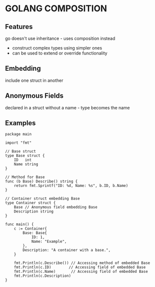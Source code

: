 # GOLANG COMPOSITION

## Features
go doesn't use inheritance - uses composition instead
- construct complex types using simpler ones
- can be used to extend or override functionality

## Embedding
include one struct in another

## Anonymous Fields
declared in a struct without a name - type becomes the name

## Examples

```golang
package main

import "fmt"

// Base struct
type Base struct {
	ID   int
	Name string
}

// Method for Base
func (b Base) Describe() string {
	return fmt.Sprintf("ID: %d, Name: %s", b.ID, b.Name)
}

// Container struct embedding Base
type Container struct {
	Base // Anonymous field embedding Base
	Description string
}

func main() {
	c := Container{
		Base: Base{
			ID: 1,
			Name: "Example",
		},
		Description: "A container with a base.",
	}

	fmt.Println(c.Describe()) // Accessing method of embedded Base
	fmt.Println(c.ID)        // Accessing field of embedded Base
	fmt.Println(c.Name)       // Accessing field of embedded Base
	fmt.Println(c.Description)
}
```